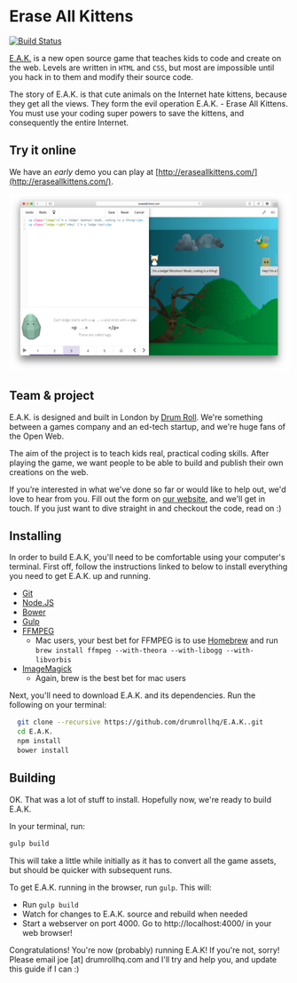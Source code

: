 # Erase All Kittens
[![Build Status](https://travis-ci.org/drumrollhq/E.A.K..svg?branch=dev)](https://travis-ci.org/drumrollhq/E.A.K.)

[E.A.K.](http://eraseallkittens.com/) is a new open source game that teaches kids to code and create on the web. Levels are written in `HTML` and `CSS`, but most are impossible until you hack in to them and modify their source code.

The story of E.A.K. is that cute animals on the Internet hate kittens, because they get all the views. They form the evil operation E.A.K. - Erase All Kittens. You must use your coding super powers to save the kittens, and consequently the entire Internet.

## Try it online
We have an *early* demo you can play at [http://eraseallkittens.com/](http://eraseallkittens.com/).

![Screenshot Erase All Kittens!](screenshots-Erase-All-Kittens.png)

## Team & project
E.A.K. is designed and built in London by [Drum Roll](http://drumrollhq.com). We're something between a games company and an ed-tech startup, and we're huge fans of the Open Web.

The aim of the project is to teach kids real, practical coding skills. After playing the game, we want people to be able to build and publish their own creations on the web.

If you’re interested in what we've done so far or would like to help out, we'd love to hear from you. Fill out the form on [our website](http://eraseallkittens.com/), and we'll get in touch. If you just want to dive straight in and checkout the code, read on :)

## Installing
In order to build E.A.K, you'll need to be comfortable using your computer's terminal. First off, follow the instructions linked to below to install everything you need to get E.A.K. up and running.
* [Git](http://git-scm.com/book/en/v2/Getting-Started-Installing-Git)
* [Node.JS](http://nodejs.org/download/)
* [Bower](http://bower.io/#install-bower)
* [Gulp](https://github.com/gulpjs/gulp/blob/master/docs/getting-started.md)
* [FFMPEG](https://www.ffmpeg.org/download.html)
    - Mac users, your best bet for FFMPEG is to use [Homebrew](http://brew.sh/) and run `brew install ffmpeg --with-theora --with-libogg --with-libvorbis`
* [ImageMagick](http://www.imagemagick.org/script/binary-releases.php)
    - Again, brew is the best bet for mac users

Next, you'll need to download E.A.K. and its dependencies. Run the following on your terminal:
```sh
  git clone --recursive https://github.com/drumrollhq/E.A.K..git
  cd E.A.K.
  npm install
  bower install
```

## Building
OK. That was a lot of stuff to install. Hopefully now, we're ready to build E.A.K.

In your terminal, run:
```sh
gulp build
```

This will take a little while initially as it has to convert all the game assets, but should be quicker with subsequent runs.

To get E.A.K. running in the browser, run `gulp`. This will:

- Run `gulp build`
- Watch for changes to E.A.K. source and rebuild when needed
- Start a webserver on port 4000. Go to http://localhost:4000/ in your web browser!

Congratulations! You're now (probably) running E.A.K! If you're not, sorry! Please email joe [at] drumrollhq.com and I'll try and help you, and update this guide if I can :)

